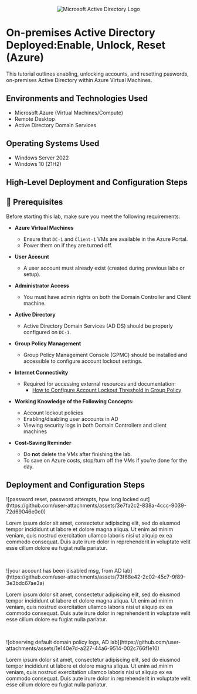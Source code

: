 <p align="center">
<img src="https://i.imgur.com/pU5A58S.png" alt="Microsoft Active Directory Logo"/>
</p>

<h1>On-premises Active Directory Deployed:Enable, Unlock, Reset (Azure)</h1>
This tutorial outlines enabling, unlocking accounts, and resetting paswords, on-premises Active Directory within Azure Virtual Machines.<br />

<h2>Environments and Technologies Used</h2>

- Microsoft Azure (Virtual Machines/Compute)
- Remote Desktop
- Active Directory Domain Services


<h2>Operating Systems Used </h2>

- Windows Server 2022
- Windows 10 (21H2)

<h2>High-Level Deployment and Configuration Steps</h2>

## 🔧 Prerequisites

Before starting this lab, make sure you meet the following requirements:

- **Azure Virtual Machines**
  - Ensure that `DC-1` and `Client-1` VMs are available in the Azure Portal.
  - Power them on if they are turned off.

- **User Account**
  - A user account must already exist (created during previous labs or setup).

- **Administrator Access**
  - You must have admin rights on both the Domain Controller and Client machine.

- **Active Directory**
  - Active Directory Domain Services (AD DS) should be properly configured on `DC-1`.

- **Group Policy Management**
  - Group Policy Management Console (GPMC) should be installed and accessible to configure account lockout settings.

- **Internet Connectivity**
  - Required for accessing external resources and documentation:
    - [How to Configure Account Lockout Threshold in Group Policy](#)
    

- **Working Knowledge of the Following Concepts:**
  - Account lockout policies
  - Enabling/disabling user accounts in AD
  - Viewing security logs in both Domain Controllers and client machines

- **Cost-Saving Reminder**
  - Do **not** delete the VMs after finishing the lab.
  - To save on Azure costs, stop/turn off the VMs if you're done for the day.

<h2>Deployment and Configuration Steps</h2>

<p>
![password reset, password attempts, hpw long locked out](https://github.com/user-attachments/assets/3e7fa2c2-838a-4ccc-9039-72d69046e0c0)

</p>
<p>
Lorem ipsum dolor sit amet, consectetur adipiscing elit, sed do eiusmod tempor incididunt ut labore et dolore magna aliqua. Ut enim ad minim veniam, quis nostrud exercitation ullamco laboris nisi ut aliquip ex ea commodo consequat. Duis aute irure dolor in reprehenderit in voluptate velit esse cillum dolore eu fugiat nulla pariatur.
</p>
<br />

<p>
![your account has been disabled msg, from AD lab](https://github.com/user-attachments/assets/73f68e42-2c02-45c7-9f89-3e3bdc67ae3a)

</p>
<p>
Lorem ipsum dolor sit amet, consectetur adipiscing elit, sed do eiusmod tempor incididunt ut labore et dolore magna aliqua. Ut enim ad minim veniam, quis nostrud exercitation ullamco laboris nisi ut aliquip ex ea commodo consequat. Duis aute irure dolor in reprehenderit in voluptate velit esse cillum dolore eu fugiat nulla pariatur.
</p>
<br />

<p>
![observing default domain policy logs, AD lab](https://github.com/user-attachments/assets/1e140e7d-a227-44a6-9514-002c766f1e10)

</p>
<p>
Lorem ipsum dolor sit amet, consectetur adipiscing elit, sed do eiusmod tempor incididunt ut labore et dolore magna aliqua. Ut enim ad minim veniam, quis nostrud exercitation ullamco laboris nisi ut aliquip ex ea commodo consequat. Duis aute irure dolor in reprehenderit in voluptate velit esse cillum dolore eu fugiat nulla pariatur.
</p>
